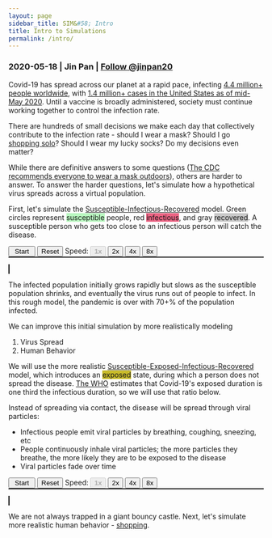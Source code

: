 ```yaml
---
layout: page
sidebar_title: SIM&#58; Intro
title: Intro to Simulations
permalink: /intro/
---
```


<script src="./intro.bundle.js"></script>

### 2020-05-18 | Jin Pan | <a href="https://twitter.com/jinpan20?ref_src=twsrc%5Etfw" class="twitter-follow-button" data-show-count="false">Follow @jinpan20</a><script async src="https://platform.twitter.com/widgets.js" charset="utf-8"></script>

Covid-19 has spread across our planet at a rapid pace, infecting
[4.4 million+ people
worldwide](https://www.nytimes.com/interactive/2020/world/coronavirus-maps.html),
with [1.4 million+ cases in the United States as of mid-May
2020](https://www.nytimes.com/interactive/2020/us/coronavirus-us-cases.html).
Until a vaccine is broadly administered, society must continue working together to
control the infection rate.

There are hundreds of small decisions we make each day that
collectively contribute to the infection rate - should I wear a mask?
Should I go [shopping solo](/shopping_solo)? Should I wear my lucky socks?
Do my decisions even matter?

While there are definitive answers to some questions ([The CDC recommends
everyone to wear a mask
outdoors](https://www.cdc.gov/coronavirus/2019-ncov/prevent-getting-sick/diy-cloth-face-coverings.html)),
others are harder to answer.  To answer the harder questions, let's
simulate how a hypothetical virus spreads across a virtual population.

First, let's simulate the
[Susceptible-Infectious-Recovered](https://en.wikipedia.org/wiki/Compartmental_models_in_epidemiology#The_SIR_model)
model.  Green circles represent <span style="background-color:
#B8F7BF">susceptible</span> people, red <span style="background-color:
#EB6383">infectious</span>, and gray <span style="background-color:
#C8C8C8">recovered</span>.  A susceptible person who gets too close to an
infectious person will catch the disease.

<div>
  <button id="radius_brownian0-start" style="width: 4em">Start</button>
  <button id="radius_brownian0-reset">Reset</button>
  <span>Speed:
    <button class="radius_brownian0-speed" data-speed="1" style="font-weight: bold" disabled>1x</button>
    <button class="radius_brownian0-speed" data-speed="2">2x</button>
    <button class="radius_brownian0-speed" data-speed="4">4x</button>
    <button class="radius_brownian0-speed" data-speed="8">8x</button>
  </span>
  <br>
  <div
          id="radius_brownian0-uplot"
          style="border: solid; border-width: thin; display: inline-block; width:100%"
  ></div>

  <canvas
          id="radius_brownian0-canvas"
          width="600" height="400"
          style="border:1px solid #000000; width:100%">
  </canvas>
</div>

The infected population initially grows rapidly but slows as the susceptible
population shrinks, and eventually the virus runs out of people to infect. In
this rough model, the pandemic is over with 70+% of the population infected.

We can improve this initial simulation by more realistically modeling
1. Virus Spread
1. Human Behavior

We will use the more realistic
[Susceptible-Exposed-Infectious-Recovered](https://en.wikipedia.org/wiki/Compartmental_models_in_epidemiology#The_SEIR_model)
model, which introduces an <span style="background-color: #C7BA29">exposed</span>
state, during which a person does not spread the disease.
[The WHO](https://www.who.int/docs/default-source/coronaviruse/who-china-joint-mission-on-covid-19-final-report.pdf)
estimates that Covid-19's exposed duration is one third the infectious
duration, so we will use that ratio below.

Instead of spreading via contact, the disease will be spread through viral particles:
* Infectious people emit viral particles by breathing, coughing, sneezing, etc
* People continuously inhale viral particles; the more particles they breathe, the
more likely they are to be exposed to the disease
* Viral particles fade over time

<div>
  <button id="particle_brownian0-start" style="width: 4em">Start</button>
  <button id="particle_brownian0-reset">Reset</button>
  <span>Speed:
    <button class="particle_brownian0-speed" data-speed="1" style="font-weight: bold" disabled>1x</button>
    <button class="particle_brownian0-speed" data-speed="2">2x</button>
    <button class="particle_brownian0-speed" data-speed="4">4x</button>
    <button class="particle_brownian0-speed" data-speed="8">8x</button>
  </span>

  <br>
  <div
          id="particle_brownian0-uplot"
          style="border: solid; border-width: thin; display: inline-block; width:100%"
  ></div>

  <canvas
          id="particle_brownian0-canvas"
          width="600" height="400"
          style="border:1px solid #000000; width:100%">
  </canvas>
</div>

We are not always trapped in a giant bouncy castle.  Next, let's simulate
more realistic human behavior - [shopping](/shopping_solo).
